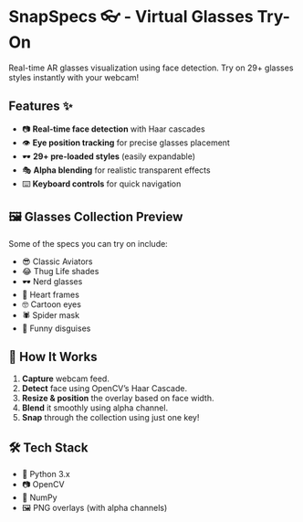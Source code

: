 # SnapSpecs 👓 - Virtual Glasses Try-On

Real-time AR glasses visualization using face detection. Try on 29+ glasses styles instantly with your webcam!

## Features ✨

- 📷 **Real-time face detection** with Haar cascades
- 👁️ **Eye position tracking** for precise glasses placement
- 🕶️ **29+ pre-loaded styles** (easily expandable)
- 🎭 **Alpha blending** for realistic transparent effects
- ⌨️ **Keyboard controls** for quick navigation

## 🖼️ Glasses Collection Preview

Some of the specs you can try on include:

- 😎 Classic Aviators
- 😂 Thug Life shades
- 🕶️ Nerd glasses
- 💖 Heart frames
- 🤓 Cartoon eyes
- 🕷️ Spider mask
- 👻 Funny disguises

## 🚀 How It Works

1. **Capture** webcam feed.
2. **Detect** face using OpenCV’s Haar Cascade.
3. **Resize & position** the overlay based on face width.
4. **Blend** it smoothly using alpha channel.
5. **Snap** through the collection using just one key!

## 🛠 Tech Stack

- 🐍 Python 3.x  
- 📷 OpenCV  
- 🧮 NumPy  
- 🖼️ PNG overlays (with alpha channels)

